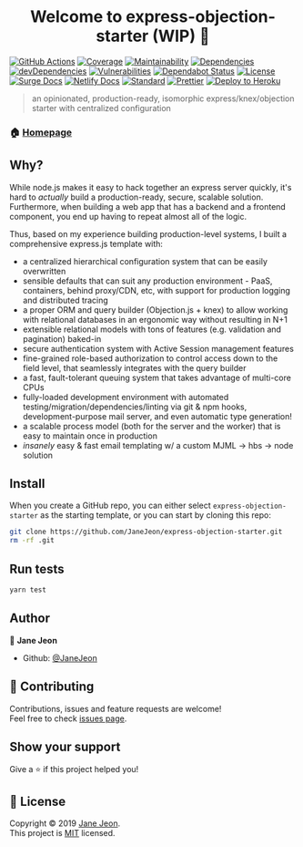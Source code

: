 <h1 align="center">Welcome to express-objection-starter (WIP) 👋</h1>

[![GitHub Actions](https://github.com/JaneJeon/express-objection-starter/workflows/Node%20CI/badge.svg)](https://github.com/JaneJeon/express-objection-starter/actions)
[![Coverage](https://codecov.io/gh/JaneJeon/express-objection-starter/branch/master/graph/badge.svg)](https://codecov.io/gh/JaneJeon/express-objection-starter)
[![Maintainability](https://img.shields.io/codeclimate/maintainability/JaneJeon/express-objection-starter)](https://codeclimate.com/github/JaneJeon/express-objection-starter/maintainability)
[![Dependencies](https://img.shields.io/david/JaneJeon/express-objection-starter)](https://david-dm.org/JaneJeon/express-objection-starter)
[![devDependencies](https://img.shields.io/david/dev/JaneJeon/express-objection-starter)](https://david-dm.org/JaneJeon/express-objection-starter?type=dev)
[![Vulnerabilities](https://snyk.io//test/github/JaneJeon/express-objection-starter/badge.svg?targetFile=package.json)](https://snyk.io//test/github/JaneJeon/express-objection-starter?targetFile=package.json)
[![Dependabot Status](https://api.dependabot.com/badges/status?host=github&repo=JaneJeon/express-objection-starter)](https://dependabot.com)
[![License](https://img.shields.io/badge/License-MIT-green)](https://github.com/JaneJeon/express-objection-starter/blob/master/LICENSE)
[![Surge Docs](https://img.shields.io/badge/docs-surge.sh-yellowgreen)](https://objection.surge.sh)
[![Netlify Docs](https://img.shields.io/badge/docs-netlify-blue)](https://objection.netlify.com)
[![Standard](https://img.shields.io/badge/code_style-standard-brightgreen.svg)](https://standardjs.com)
[![Prettier](https://img.shields.io/badge/code_style-prettier-ff69b4.svg)](https://github.com/prettier/prettier)
[![Deploy to Heroku](https://img.shields.io/badge/deploy%20to-heroku-6762a6)](https://heroku.com/deploy)

> an opinionated, production-ready, isomorphic express/knex/objection starter with centralized configuration

### 🏠 [Homepage](https://github.com/JaneJeon/express-objection-starter)

## Why?

While node.js makes it easy to hack together an express server quickly, it's hard to _actually_ build a production-ready, secure, scalable solution. Furthermore, when building a web app that has a backend and a frontend component, you end up having to repeat almost all of the logic.

Thus, based on my experience building production-level systems, I built a comprehensive express.js template with:

- a centralized hierarchical configuration system that can be easily overwritten
- sensible defaults that can suit any production environment - PaaS, containers, behind proxy/CDN, etc, with support for production logging and distributed tracing
- a proper ORM and query builder (Objection.js + knex) to allow working with relational databases in an ergonomic way without resulting in N+1
- extensible relational models with tons of features (e.g. validation and pagination) baked-in
- secure authentication system with Active Session management features
- fine-grained role-based authorization to control access down to the field level, that seamlessly integrates with the query builder
- a fast, fault-tolerant queuing system that takes advantage of multi-core CPUs
- fully-loaded development environment with automated testing/migration/dependencies/linting via git & npm hooks, development-purpose mail server, and even automatic type generation!
- a scalable process model (both for the server and the worker) that is easy to maintain once in production
- _insanely_ easy & fast email templating w/ a custom MJML -> hbs -> node solution

<!-- To get started, [check out the documentation](https://objection.netlify.com) for more details! -->

## Install

When you create a GitHub repo, you can either select `express-objection-starter` as the starting template, or you can start by cloning this repo:

```sh
git clone https://github.com/JaneJeon/express-objection-starter.git
rm -rf .git
```

## Run tests

```sh
yarn test
```

## Author

👤 **Jane Jeon**

- Github: [@JaneJeon](https://github.com/JaneJeon)

## 🤝 Contributing

Contributions, issues and feature requests are welcome!  
Feel free to check [issues page](https://github.com/JaneJeon/express-objection-starter/issues).

## Show your support

Give a ⭐️ if this project helped you!

## 📝 License

Copyright © 2019 [Jane Jeon](https://github.com/JaneJeon).  
This project is [MIT](copy) licensed.

